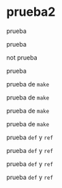 # prueba2

prueba

prueba

not prueba

prueba

prueba de `make`

prueba de `make`

prueba de `make`

prueba de `make`

prueba `def` y `ref`

prueba `def` y `ref`

prueba `def` y `ref`

prueba `def` y `ref`
